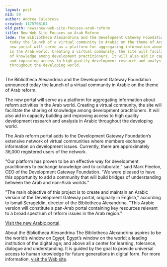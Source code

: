```yaml
---
layout: post
nid: 59
author: Andrea Calabrese
created: 1175708104
old_path: news/new-web-site-focuses-arab-reform
title: New Web Site Focuses on Arab Reform
lede: The Bibliotheca Alexandrina and the Development Gateway Foundation announced
  today the launch of a virtual community in Arabic on the theme of Arab reform.  The
  new portal will serve as a platform for aggregating information about reform activities
  in the Arab world. Creating a virtual community, the site will facilitate the sharing
  of knowledge among development practitioners. It will also aid in capacity building
  and improving access to high quality development research and analysis in Arabic
  throughout the developing world.
---
```


The Bibliotheca Alexandrina and the Development Gateway Foundation announced today the launch of a virtual community in Arabic on the theme of Arab reform.

The new portal will serve as a platform for aggregating information about reform activities in the Arab world. Creating a virtual community, the site will facilitate the sharing of knowledge among development practitioners. It will also aid in capacity building and improving access to high quality development research and analysis in Arabic throughout the developing world.

The Arab reform portal adds to the Development Gateway Foundation’s extensive network of virtual communities where members exchange information on development issues. Currently, there are approximately 36,000 registered users of the network.

"Our platform has proven to be an effective way for development practitioners to exchange knowledge and to collaborate,” said Mark Fleeton, CEO of the Development Gateway Foundation. “We were pleased to have this opportunity to add a community that will build bridges of understanding between the Arab and non-Arab worlds."

"The main objective of this project is to create and maintain an Arabic version of the Development Gateway portal, originally in English," according to Ismail Serageldin, director of the Bibliotheca Alexandrina. "This Arabic version will constitute a pan-Arab portal containing key resources relevant to a broad spectrum of reform issues in the Arab region."

[ Visit the new Arabic portal](http://topics.developmentgateway.org/arab "Opens external link in new window").

About the Bibliotheca Alexandrina The Bibliotheca Alexandrina aspires to be the world’s window on Egypt; Egypt’s window on the world; a leading institution of the digital age; and above all a center for learning, tolerance, dialogue and understanding. It is guided by the goal to provide universal access to human knowledge for future generations in digital form. For more information, [visit the Web site](http://www.bibalex.org/English/index.aspx "Opens external link in new window").

